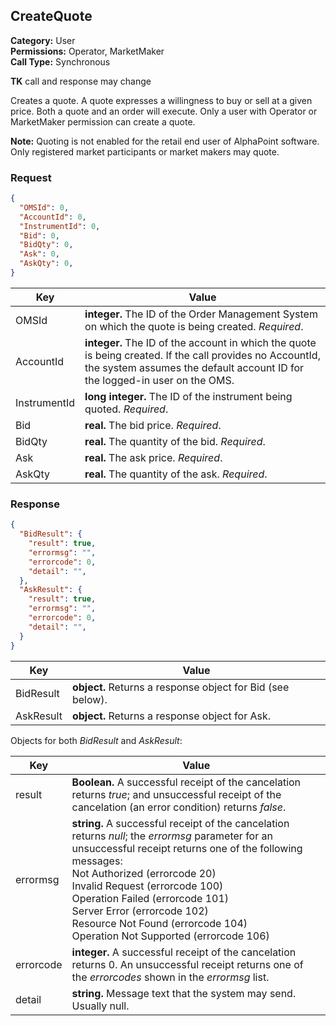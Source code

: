 ## CreateQuote

**Category:** User<br />
**Permissions:** Operator, MarketMaker<br />
**Call Type:** Synchronous

**TK** call and response may change

Creates a quote. A quote expresses a willingness to buy or sell at a given price. Both a quote and an order will execute. Only a user with Operator or MarketMaker permission can create a quote.

<aside class="notice"><strong>Note:</strong> Quoting is not enabled for the retail end user of AlphaPoint software. Only registered market participants or market makers may quote.</aside>

### Request

```json
{
  "OMSId": 0,
  "AccountId": 0,
  "InstrumentId": 0,
  "Bid": 0,
  "BidQty": 0,
  "Ask": 0,
  "AskQty": 0,
}
```

| Key          | Value                                                        |
| ------------ | ------------------------------------------------------------ |
| OMSId        | **integer.** The ID of the Order Management System on which the quote is being created. *Required*. |
| AccountId    | **integer.** The ID of the account in which the quote is being created. If the call provides no AccountId, the system assumes the default account ID for the logged-in user on the OMS. |
| InstrumentId | **long integer.** The ID of the instrument being quoted. *Required*. |
| Bid          | **real.** The bid price. *Required*.                         |
| BidQty       | **real.** The quantity of the bid. *Required*.               |
| Ask          | **real.** The ask price. *Required*.                         |
| AskQty       | **real.** The quantity of the ask. *Required*.               |

### Response

```json
{
  "BidResult": {
    "result": true,
    "errormsg": "",
    "errorcode": 0,
    "detail": "",
  },
  "AskResult": {
    "result": true,
    "errormsg": "",
    "errorcode": 0,
    "detail": "",
  }
}
```

| Key       | Value                                                      |
| --------- | ---------------------------------------------------------- |
| BidResult | **object.** Returns a response object for Bid (see below). |
| AskResult | **object.** Returns a response object for Ask.             |

Objects for both *BidResult* and *AskResult*:

| Key       | Value                                                        |
| --------- | ------------------------------------------------------------ |
| result    | **Boolean.** A successful receipt of the cancelation returns *true*; and unsuccessful receipt of the cancelation (an error condition) returns *false*. |
| errormsg  | **string.** A successful receipt of the cancelation returns *null*; the *errormsg* parameter for an unsuccessful receipt returns one of the following messages:<br />Not Authorized (errorcode 20)<br />Invalid Request (errorcode 100)<br />Operation Failed (errorcode 101)<br />Server Error (errorcode 102)<br />Resource Not Found (errorcode 104)<br />Operation Not Supported (errorcode 106) |
| errorcode | **integer.** A successful receipt of the cancelation returns 0. An unsuccessful receipt returns one of the *errorcodes* shown in the *errormsg* list. |
| detail    | **string.** Message text that the system may send. Usually null. |





